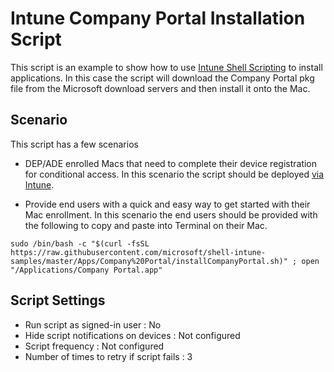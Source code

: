 # Intune Company Portal Installation Script

This script is an example to show how to use [Intune Shell Scripting](https://docs.microsoft.com/en-us/mem/intune/apps/macos-shell-scripts) to install applications. In this case the script will download the Company Portal pkg file from the Microsoft download servers and then install it onto the Mac.

## Scenario

This script has a few scenarios

- DEP/ADE enrolled Macs that need to complete their device registration for conditional access. In this scenario the script should be deployed [via Intune]((https://docs.microsoft.com/en-us/mem/intune/apps/macos-shell-scripts)).

- Provide end users with a quick and easy way to get started with their Mac enrollment. In this scenario the end users should be provided with the following to copy and paste into Terminal on their Mac.
```
sudo /bin/bash -c "$(curl -fsSL https://raw.githubusercontent.com/microsoft/shell-intune-samples/master/Apps/Company%20Portal/installCompanyPortal.sh)" ; open "/Applications/Company Portal.app"
```

## Script Settings

- Run script as signed-in user : No
- Hide script notifications on devices : Not configured
- Script frequency : Not configured
- Number of times to retry if script fails : 3

